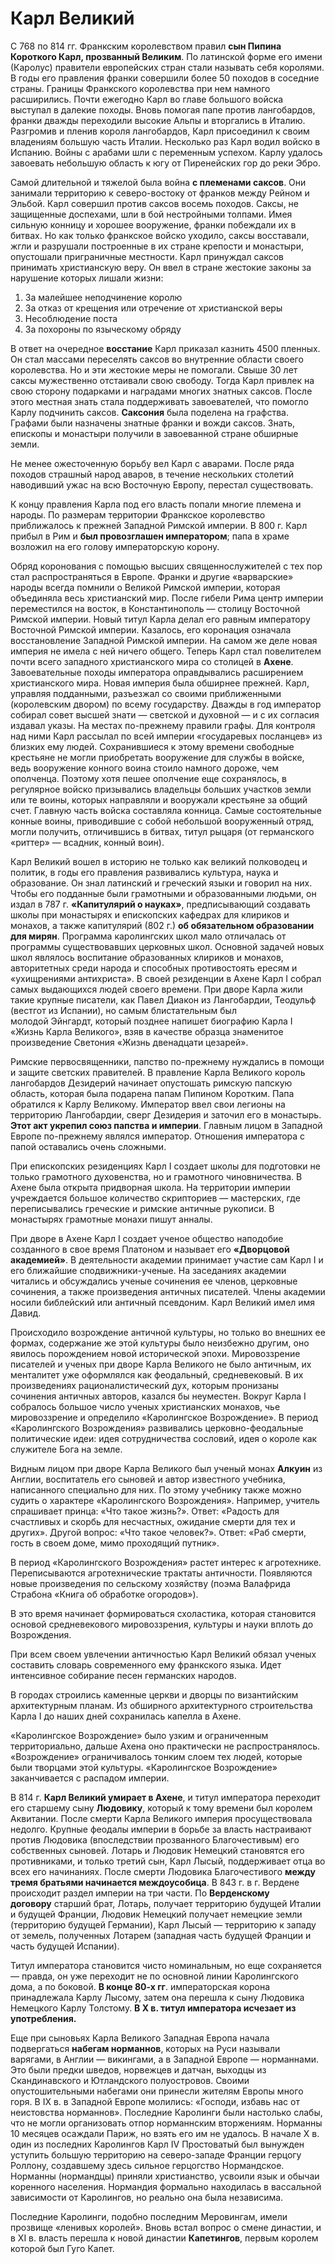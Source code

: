 # Карл Великий
С 768 по 814 гг. Франкским королевством правил **сын Пипина Короткого Карл, прозванный Великим**. По латинской форме его имени (Каролус) правители европейских стран стали называть себя королями. В годы его правления франки совершили более 50 походов в соседние страны. Границы Франкского королевства при нем намного расширились. Почти ежегодно Карл во главе большого войска выступал в далекие походы. Вновь помогая папе против лангобардов, франки дважды переходили высокие Альпы и вторгались в Италию. Разгромив и пленив короля лангобардов, Карл присоединил к своим владениям большую часть Италии. Несколько раз Карл водил войско в Испанию. Войны с арабами шли с переменным успехом. Карлу удалось завоевать небольшую область к югу от Пиренейских гор до реки Эбро. 

Самой длительной и тяжелой была война **с племенами саксов**. Они занимали территорию к северо-востоку от франков между Рейном и Эльбой. Карл совершил против саксов восемь походов. Саксы, не защищенные доспехами, шли в бой нестройными толпами. Имея сильную конницу и хорошее вооружение, франки побеждали их в битвах. Но как только франкское войско уходило, саксы восставали, жгли и разрушали построенные в их стране крепости и монастыри, опустошали приграничные местности. Карл принуждал саксов принимать христианскую веру. Он ввел в стране жестокие законы за нарушение которых лишали жизни: 
1. За малейшее неподчинение королю
2. За отказ от крещения или отречение от христианской веры
3. Несоблюдение поста
4. За похороны по языческому обряду 

В ответ на очередное **восстание** Карл приказал казнить 4500 пленных. Он стал массами переселять саксов во внутренние области своего королевства. Но и эти жестокие меры не помогали. Свыше 30 лет саксы мужественно отстаивали свою свободу. Тогда Карл привлек на свою сторону подарками и наградами многих знатных саксов. После этого местная знать стала поддерживать завоевателей, что помогло Карлу подчинить саксов. **Саксония** была поделена на графства. Графами были назначены знатные франки и вожди саксов. Знать, епископы и монастыри получили в завоеванной стране обширные земли. 

Не менее ожесточенную борьбу вел Карл с аварами. После ряда походов страшный народ аваров, в течение нескольких столетий наводивший ужас на всю Восточную Европу, перестал существовать.

К концу правления Карла под его власть попали многие племена и народы. По размерам территории Франкское королевство приближалось к прежней Западной Римской империи. В 800 г. Карл прибыл в Рим и **был провозглашен императором**; папа в храме возложил на его голову императорскую корону.

Обряд коронования с помощью высших священнослужителей с тех пор стал распространяться в Европе. Франки и другие «варварские» народы всегда помнили о Великой Римской империи, которая объединяла весь христианский мир. После гибели Рима центр империи переместился на восток, в Константинополь — столицу Восточной Римской империи. Новый титул Карла делал его равным императору Восточной Римской империи. Казалось, его коронация означала восстановление Западной Римской империи. На самом же деле новая империя не имела с ней ничего общего. Теперь Карл стал повелителем почти всего западного христианского мира со столицей в **Ахене**. Завоевательные походы императора оправдывались расширением христианского мира. Новая империя была обширнее прежней. Карл, управляя подданными, разъезжал со своими приближенными (королевским двором) по всему государству. Дважды в год император собирал совет высшей знати — светской и духовной — и с их согласия издавал указы. На местах по-прежнему правили графы. Для контроля над ними Карл рассылал по всей империи «государевых посланцев» из близких ему людей. Сохранившиеся к этому времени свободные крестьяне не могли приобретать вооружение для службы в войске, ведь вооружение конного воина стоило намного дороже, чем ополченца. Поэтому хотя пешее ополчение еще сохранялось, в регулярное войско призывались владельцы больших участков земли или те воины, которых направляли и вооружали крестьяне за общий счет. Главную часть войска составляла конница. Самые состоятельные конные воины, приводившие с собой небольшой вооруженный отряд, могли получить, отличившись в битвах, титул рыцаря (от германского «риттер» — всадник, конный воин).

Карл Великий вошел в историю не только как великий полководец и политик, в годы его правления развивались культура, наука и образование. Он знал латинский и греческий языки и говорил на них. Чтобы его подданные были грамотными и образованными людьми, он издал в 787 г. **«Капитулярий о науках»**, предписывающий создавать школы при монастырях и епископских кафедрах для клириков и монахов, а также капитулярий (802 г.) **об обязательном образовании для мирян**. Программа каролингских школ мало отличалась от программы существовавших церковных школ. Основной задачей новых школ являлось воспитание образованных клириков и монахов, авторитетных среди народа и способных противостоять ересям и «ухищрениями антихриста». В своей резиденции в Ахене Карл I собрал самых выдающихся людей своего времени. При дворе Карла жили такие крупные писатели, как Павел Диакон из Лангобардии, Теодульф (вестгот из Испании), но самым блистательным был молодой Эйнгардт, который позднее напишет биографию Карла I «Жизнь Карла Великого», взяв в качестве образца знаменитое произведение Светония «Жизнь двенадцати цезарей».

Римские первосвященники, папство по-прежнему нуждались в помощи и защите светских правителей. В правление Карла Великого король лангобардов Дезидерий начинает опустошать римскую папскую область, которая была подарена папам Пипином Коротким. Папа обратился к Карлу Великому. Император ввел свои легионы на территорию Лангобардии, сверг Дезидерия и заточил его в монастырь. **Этот акт укрепил союз папства и империи**. Главным лицом в Западной Европе по-прежнему являлся император. Отношения императора с папой оставались очень сложными.

При епископских резиденциях Карл I создает школы для подготовки не только грамотного духовенства, но и грамотного чиновничества. В Ахене была открыта придворная школа. На территории империи учреждается большое количество скрипториев — мастерских, где переписывались греческие и римские античные рукописи. В монастырях грамотные монахи пишут анналы.

При дворе в Ахене Карл I создает ученое общество наподобие созданного в свое время Платоном и называет его **«Дворцовой академией»**. В деятельности академии принимает участие сам Карл I и его ближайшие сподвижники-ученые. На заседаниях академии читались и обсуждались ученые сочинения ее членов, церковные сочинения, а также произведения античных писателей. Члены академии носили библейский или античный псевдоним. Карл Великий имел имя Давид.

Происходило возрождение античной культуры, но только во внешних ее формах, содержание же этой культуры было неизбежно другим, оно явилось порождением новой исторической эпохи. Мировоззрение писателей и ученых при дворе Карла Великого не было античным, их менталитет уже оформлялся как феодальный, средневековый. В их произведениях рационалистический дух, которым пронизаны сочинения античных авторов, казался бы неуместен. Вокруг Карла I собралось большое число ученых христианских монахов, чье мировоззрение и определило «Каролингское Возрождение». В период «Каролингского Возрождения» развивались церковно-феодальные политические идеи: идея сотрудничества сословий, идея о короле как служителе Бога на земле.

Видным лицом при дворе Карла Великого был ученый монах **Алкуин** из Англии, воспитатель его сыновей и автор известного учебника, написанного специально для них. По этому учебнику также можно судить о характере «Каролингского Возрождения». Например, учитель спрашивает принца: «Что такое жизнь?». Ответ: «Радость для счастливых и скорбь для несчастных, ожидание смерти для тех и других». Другой вопрос: «Что такое человек?». Ответ: «Раб смерти, гость в своем доме, мимо проходящий путник».

В период «Каролингского Возрождения» растет интерес к агротехнике. Переписываются агротехнические трактаты античности. Появляются новые произведения по сельскому хозяйству (поэма Валафрида Страбона «Книга об обработке огородов»).

В это время начинает формироваться схоластика, которая становится основой средневекового мировоззрения, культуры и науки вплоть до Возрождения.

При всем своем увлечении античностью Карл Великий обязал ученых составить словарь современного ему франкского языка. Идет интенсивное собирание песен германских народов.

В городах строились каменные церкви и дворцы по византийским архитектурным планам. Из обширного архитектурного строительства Карла I до наших дней сохранилась капелла в Ахене.

«Каролингское Возрождение» было узким и ограниченным территориально, дальше Ахена оно практически не распространялось. «Возрождение» ограничивалось тонким слоем тех людей, которые были творцами этой культуры. «Каролингское Возрождение» заканчивается с распадом империи.

В 814 г. **Карл Великий умирает в Ахене**, и титул императора переходит его старшему сыну **Людовику**, который к тому времени был королем Аквитании. После смерти Карла Великого империя просуществовала недолго. Крупные феодалы империи в борьбе за власть настраивают против Людовика (впоследствии прозванного Благочестивым) его собственных сыновей. Лотарь и Людовик Немецкий становятся его противниками, и только третий сын, Карл Лысый, поддерживает отца во всех его начинаниях. После смерти Людовика Благочестивого **между тремя братьями начинается междоусобица**. В 843 г. в г. Вердене происходит раздел империи на три части. По **Верденскому договору** старший брат, Лотарь, получает территорию будущей Италии и будущей Франции, Людовик Немецкий получает немецкие земли (территорию будущей Германии), Карл Лысый — территорию к западу от земель, полученных Лотарем (западная часть будущей Франции и часть будущей Испании).

Титул императора становится чисто номинальным, но еще сохраняется — правда, он уже переходит не по основной линии Каролингского дома, а по боковой. **В конце 80-х гг**. императорская корона принадлежала Карлу Лысому, затем она перешла к сыну Людовика Немецкого Карлу Толстому. **В X в. титул императора исчезает из употребления.**

Еще при сыновьях Карла Великого Западная Европа начала подвергаться **набегам норманнов**, которых на Руси называли варягами, в Англии — викингами, а в Западной Европе — норманнами. Это были предки шведов, норвежцев и датчан, выходцы из Скандинавского и Ютландского полуостровов. Своими опустошительными набегами они принесли жителям Европы много горя. В IX в. в Западной Европе молились: «Господи, избавь нас от неистовства норманнов». Последние Каролинги были настолько слабы, что не могли организовать отпор норманнским вторжениям. Норманны 10 месяцев осаждали Париж, но взять его им не удалось. В начале X в. один из последних Каролингов Карл IV Простоватый был вынужден уступить большую территорию на северо-западе Франции герцогу Роллону, создавшему здесь сильное герцогство Нормандское. Норманны (нормандцы) приняли христианство, усвоили язык и обычаи коренного населения. Нормандия формально находилась в вассальной зависимости от Каролингов, но реально она была независима.

Последние Каролинги, подобно последним Меровингам, имели прозвище «ленивых королей». Вновь встал вопрос о смене династии, и в XI в. власть перешла к новой династии **Капетингов**, первым королем которой был Гуго Капет.